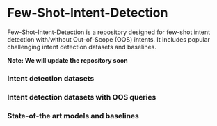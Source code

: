 # Few-Shot-Intent-Detection


Few-Shot-Intent-Detection is a repository designed for few-shot intent detection with/without Out-of-Scope (OOS) intents. It includes popular challenging intent detection datasets and baselines.


**Note: We will update the repository soon**

### Intent detection datasets


### Intent detection datasets with OOS queries


### State-of-the art models and baselines

  
